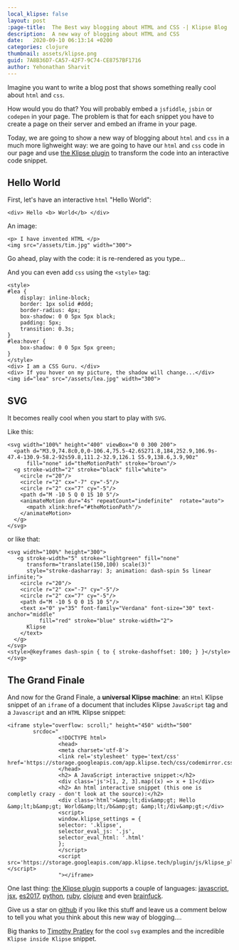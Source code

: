 ```yaml
---
local_klipse: false
layout: post
:page-title:  The Best way blogging about HTML and CSS -| Klipse Blog |
description:  A new way of blogging about HTML and CSS
date:   2020-09-10 06:13:14 +0200
categories: clojure
thumbnail: assets/klipse.png
guid: 7A8B36D7-CA57-42F7-9C74-CE8757BF1716
author: Yehonathan Sharvit
---
```


 <meta name="description" 
content="People think that playing with HTML and CSS is difficult than playing with online builders like WP , Wix and others. But, here you will find best practices to learn best methods about HTML and CSS.">


Imagine you want to write a blog post that shows something really cool about `html` and `css`. 

How would you do that? You will probably embed a `jsfiddle`, `jsbin` or `codepen` in your page. The problem is that for each snippet you have to create a page on their server and embed an iframe in your page.

Today, we are going to show a new way of blogging about `html` and `css` in a much more lighweight way: we are going to have our `html` and `css` code in our page and use [the Klipse plugin](https://github.com/viebel/klipse) to transform the code into an interactive code snippet.


## Hello World

First, let's have an interactive `html` "Hello World":

~~~klipse-html
<div> Hello <b> World</b> </div>
~~~

An image:

~~~klipse-html
<p> I have invented HTML </p>
<img src="/assets/tim.jpg" width="300">
~~~

Go ahead, play with the code: it is re-rendered as you type...

And you can even add `css` using the `<style>` tag:

~~~klipse-html
<style>  
#lea {
    display: inline-block;
    border: 1px solid #ddd;
    border-radius: 4px;
    box-shadow: 0 0 5px 5px black;
    padding: 5px;
    transition: 0.3s;
}
#lea:hover {
    box-shadow: 0 0 5px 5px green;
}
</style>  
<div> I am a CSS Guru. </div>  
<div> If you hover on my picture, the shadow will change...</div>  
<img id="lea" src="/assets/lea.jpg" width="300"> 
~~~

## SVG

It becomes really cool when you start to play with `SVG`.

Like this:

~~~klipse-html
<svg width="100%" height="400" viewBox="0 0 300 200">
  <path d="M3.9,74.8c0,0,0-106.4,75.5-42.6S271.8,184,252.9,106.9s-47.4-130.9-58.2-92s59.8,111.2-32.9,126.1 S5.9,138.6,3.9,90z"
      fill="none" id="theMotionPath" stroke="brown"/>
  <g stroke-width="2" stroke="black" fill="white">
    <circle r="20"/>
    <circle r="2" cx="-7" cy="-5"/>
    <circle r="2" cx="7" cy="-5"/>
    <path d="M -10 5 Q 0 15 10 5"/>
    <animateMotion dur="4s" repeatCount="indefinite"  rotate="auto">
      <mpath xlink:href="#theMotionPath"/>
    </animateMotion>
  </g>
</svg>
~~~

or like that:

~~~klipse-html
<svg width="100%" height="300">
   <g stroke-width="5" stroke="lightgreen" fill="none"
      transform="translate(150,100) scale(3)"
      style="stroke-dasharray: 3; animation: dash-spin 5s linear infinite;">
    <circle r="20"/>
    <circle r="2" cx="-7" cy="-5"/>
    <circle r="2" cx="7" cy="-5"/>
    <path d="M -10 5 Q 0 15 10 5"/>
    <text x="0" y="35" font-family="Verdana" font-size="30" text-anchor="middle"
          fill="red" stroke="blue" stroke-width="2">
      Klipse
    </text>
  </g>
</svg>
<style>@keyframes dash-spin { to { stroke-dashoffset: 100; } }</style>
</svg>
~~~

## The Grand Finale

And now for the Grand Finale, a **universal Klipse machine**: an `Html` Klipse snippet of an `iframe` of a document that includes Klipse `JavaScript` tag and a `Javascript` and an `HTML` Klipse snippet:

~~~klipse-html
<iframe style="overflow: scroll;" height="450" width="500"  
        srcdoc="  
                <!DOCTYPE html>  
                <head>  
                <meta charset='utf-8'>
                <link rel='stylesheet' type='text/css' href='https://storage.googleapis.com/app.klipse.tech/css/codemirror.css'>
                </head>  
                <h2> A JavaScript interactive snippet:</h2>
                <div class='js'>[1, 2, 3].map((x) => x + 1)</div>
                <h2> An html interactive snippet (this one is completly crazy - don't look at the source):</h2>
                <div class='html'>&amp;lt;div&amp;gt; Hello &amp;lt;b&amp;gt; World&amp;lt;/b&amp;gt; &amp;lt;/div&amp;gt;</div>
                <script>  
                window.klipse_settings = {  
                selector: '.klipse',
                selector_eval_js: '.js',
                selector_eval_html: '.html'
                };
                </script>  
                <script src='https://storage.googleapis.com/app.klipse.tech/plugin/js/klipse_plugin.js'></script>  
                "></iframe>   
~~~

One last thing: [the Klipse plugin](https://github.com/viebel/klipse) supports a couple of languages: [javascript](http://blog.klipse.tech/javascript/2016/06/20/blog-javascript.html), [jsx](http://blog.klipse.tech/javascript/2016/12/14/jsx.html), [es2017](http://blog.klipse.tech/javascript/2016/12/21/es2017-await.html), [python](http://blog.klipse.tech/python/2017/01/04/python-turtle-fractal.html), [ruby](http://blog.klipse.tech/ruby/2016/06/20/blog-ruby.html), [clojure](http://exupero.org/hazard/post/fractals/) and even [brainfuck](http://blog.klipse.tech/brainfuck/2016/12/17/brainfuck.html). 

Give us a star on [github](https://github.com/viebel/klipse/stargazers) if you like this stuff and leave us a comment below to tell you what you think about this new way of blogging....

Big thanks to [Timothy Pratley](https://twitter.com/timothypratley) for the cool `svg` examples and the incredible `Klipse inside Klipse` snippet.

<script>
window.klipse_settings.eval_idle_msec = 1000;
</script>
